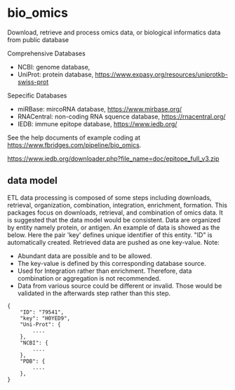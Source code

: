 # bio_omics
Download, retrieve and process omics data, or biological informatics data from public database

Comprehensive Databases
- NCBI: genome database, 
- UniProt: protein database, https://www.expasy.org/resources/uniprotkb-swiss-prot

Sepecific Databases
- miRBase: mircoRNA database, https://www.mirbase.org/
- RNACentral: non-coding RNA squence database, https://rnacentral.org/
- IEDB: immune epitope database, https://www.iedb.org/


See the help documents of example coding at https://www.fbridges.com/pipeline/bio_omics.

https://www.iedb.org/downloader.php?file_name=doc/epitope_full_v3.zip


## data model
ETL data processing is composed of some steps including downloads, retrieval, organization, combination, integration, enrichment, formation. This packages focus on downloads, retrieval, and combination of omics data.
It is suggested that the data model would be consistent. Data are organized by entity namely protein, or antigen. An example of data is showed as the below. Here the pair 'key' defines unique identifier of this entity. "ID" is automatically created. Retrieved data are pushed as one key-value. 
Note:
- Abundant data are possible and to be allowed.
- The key-value is defined by this corresponding database source.
- Used for Integration rather than enrichment. Therefore, data combination or aggregation is not recommended.
- Data from various source could be different or invalid. Those would be validated in the afterwards step rather than this step.
```
{
    "ID": "79541",
    "key": "H0YED9",
    "Uni-Prot": {
        ....
    },
    "NCBI": {
        ....
    },
    "PDB": {
        ....
    },
}
```